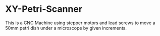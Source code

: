 # XY-Petri-Scanner
This is a CNC Machine using stepper motors and lead screws to move a 50mm petri dish under a microscope by given increments.
